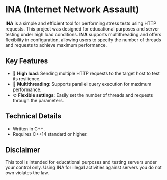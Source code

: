 # INA (Internet Network Assault)

**INA** is a simple and efficient tool for performing stress tests using HTTP requests. This project was designed for educational purposes and server testing under high load conditions. **INA** supports multithreading and offers flexibility in configuration, allowing users to specify the number of threads and requests to achieve maximum performance.

## Key Features
- 🚀 **High load**: Sending multiple HTTP requests to the target host to test its resilience.
- 🧵 **Multithreading**: Supports parallel query execution for maximum performance.
- ⚙️ **Flexible settings**: Easily set the number of threads and requests through the parameters.

## Technical Details
- Written in C++.
- Requires C++14 standard or higher.

## Disclaimer
This tool is intended for educational purposes and testing servers under your control only. Using INA for illegal activities against servers you do not own violates the law.

